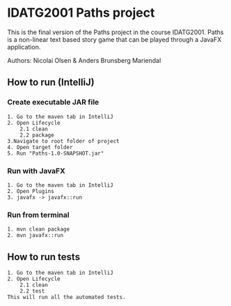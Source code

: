 # IDATG2001 Paths project
This is the final version of the Paths project in the course IDATG2001.
Paths is a non-linear text based story game that can be played through a JavaFX application.

Authors: Nicolai Olsen & Anders Brunsberg Mariendal


## How to run (IntelliJ)

### Create executable JAR file

    1. Go to the maven tab in IntelliJ
    2. Open Lifecycle
        2.1 clean
        2.2 package
    3.Navigate to root folder of project
    4. Open target folder
    5. Run "Paths-1.0-SNAPSHOT.jar" 

### Run with JavaFX
    1. Go to the maven tab in IntelliJ
    2. Open Plugins
    3. javafx -> javafx::run

### Run from terminal
    1. mvn clean package
    2. mvn javafx::run

## How to run tests
    1. Go to the maven tab in IntelliJ
    2. Open Lifecycle
        2.1 clean
        2.2 test
    This will run all the automated tests.